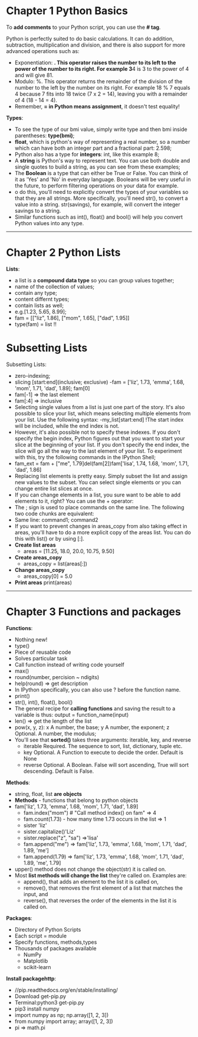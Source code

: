 # Chapter 1 Python Basics

To **add comments** to your Python script, you can use the **# tag**. 

Python is perfectly suited to do basic calculations. It can do addition, subtraction, multiplication and division, and there is also support for more advanced operations such as:
- Exponentiation: **. This operator raises the number to its left to the power of the number to its right. For example 3**4 is 3 to the power of 4 and will give 81.
- Modulo: %. This operator returns the remainder of the division of the number to the left by the number on its right. For example 18 % 7 equals 4 because 7 fits into 18 twice (7 x 2 = 14), leaving you with a remainder of 4 (18 - 14 = 4).
- Remember, **= in Python means assignment**, it doesn't test equality!

**Types**:
- To see the type of our bmi value, simply write type and then bmi inside parentheses: **type(bmi)**;
- **float**, which is python's way of representing a real number, so a number which can have both an integer part and a fractional part: 2.598;
- Python also has a type for **integers**: int, like this example 8;
- A **string** is Python's way to represent text. You can use both double and single quotes to build a string, as you can see from these examples;
-  The **Boolean** is a type that can either be True or False. You can think of it as 'Yes' and 'No' in everyday language. Booleans will be very useful in the future, to perform filtering operations on your data for example.
- o do this, you'll need to explicitly convert the types of your variables so that they are all strings. More specifically, you'll need str(), to convert a value into a string. str(savings), for example, will convert the integer savings to a string.
- Similar functions such as int(), float() and bool() will help you convert Python values into any type.

-------------------------------------------------------------------------------------------------------------------------------------------------------------------------

# Chapter 2 Python Lists

**Lists**:
- a list is a **compound data type** so you can group values together;
- name of the collection of values;
- contain any type;
- content differnt types;
- contain lists as well;
- e.g.[1.23, 5.65, 8.99];
- fam = [["liz", 1.86], 
    ["mom", 1.65],
    ["dad", 1.95]]
- type(fam) = list !!

# Subsetting Lists

Subsetting Lists:
- zero-indexing;
- slicing [start:end](inclusive; exclusive)
-fam =  ['liz', 1.73, 'emma', 1.68, 'mom', 1.71, 'dad', 1.89]; fam[0]
- fam[-1] => the last element
- fam[:4] => inclusive
- Selecting single values from a list is just one part of the story. It's also possible to slice your list, which means selecting multiple elements from your list. Use the following syntax:
-my_list[start:end]    !The start index will be included, while the end index is not.
- However, it's also possible not to specify these indexes. If you don't specify the begin index, Python figures out that you want to start your slice at the beginning of your list. If you don't specify the end index, the slice will go all the way to the last element of your list. To experiment with this, try the following commands in the IPython Shell;
- fam_ext = fam + ["me", 1.79]del(fam[2])fam['lisa', 1.74, 1.68, 'mom', 1.71, 'dad', 1.86]
- Replacing list elements is pretty easy. Simply subset the list and assign new values to the subset. You can select single elements or you can change entire list slices at once.
- If you can change elements in a list, you sure want to be able to add elements to it, right? You can use the + operator:
- The ; sign is used to place commands on the same line. The following two code chunks are equivalent:
- Same line: command1; command2
- If you want to prevent changes in areas_copy from also taking effect in areas, you'll have to do a more explicit copy of the areas list. You can do this with list() or by using [:].
- **Create list areas**
    - areas = [11.25, 18.0, 20.0, 10.75, 9.50]
-  **Create areas_copy**
    - areas_copy = list(areas[:])
- **Change areas_copy**
    - areas_copy[0] = 5.0
- **Print areas**
    print(areas)

-------------------------------------------------------------------------------------------------------------------------------------------------------------------------

# Chapter 3 Functions and packages

**Functions**:
- Nothing new!
- type()
- Piece of reusable code
- Solves particular task
- Call function instead of writing code yourself
- max()
- round(number, percision ~ ndigits)
- help(round) => get description
- In IPython specifically, you can also use ? before the function name.
- print()
- str(), int(), float(), bool()
- The general recipe for **calling functions** and saving the result to a variable is thus: output = function_name(input)
- len() => get the length of the list
- pow(x, y, z): x	A number, the base; y	A number, the exponent; z	Optional. A number, the modulus;
- You'll see that **sorted()** takes three arguments: iterable, key, and reverse
    - iterable	Required. The sequence to sort, list, dictionary, tuple etc.
    - key	Optional. A Function to execute to decide the order. Default is None
    - reverse	Optional. A Boolean. False will sort ascending, True will sort descending. Default is False.

**Methods**:
- string, float, list **are objects**
- **Methods** - functions that belong to python objects
- fam['liz', 1.73, 'emma', 1.68, 'mom', 1.71, 'dad', 1.89]
    - fam.index("mom") # "Call method index() on fam" => 4
    - fam.count(1.73) - how many time 1.73 occurs in the list => 1
    - sister 'liz' 
    - sister.capitalize()'Liz'
    - sister.replace("z", "sa") =>'lisa'
    - fam.append("me") => fam['liz', 1.73, 'emma', 1.68, 'mom', 1.71, 'dad', 1.89, 'me']
    - fam.append(1.79) => fam['liz', 1.73, 'emma', 1.68, 'mom', 1.71, 'dad', 1.89, 'me', 1.79]
-  upper() method does not change the object(str) it is called on. 
- Most **list methods will change the list** they're called on. Examples are:
    - append(), that adds an element to the list it is called on,
    - remove(), that removes the first element of a list that matches the input, and
    - reverse(), that reverses the order of the elements in the list it is called on.

**Packages**:
- Directory of Python Scripts
- Each script = module
- Specify functions, methods,types
- Thousands of packages available 
    - NumPy
    - Matplotlib
    - scikit-learn

**Install packagehttp**:
- //pip.readthedocs.org/en/stable/installing/
- Download get-pip.py
- Terminal:python3 get-pip.py
- pip3 install numpy
- import numpy as np; np.array([1, 2, 3])
- from numpy import array; array([1, 2, 3])
- pi => math.pi


